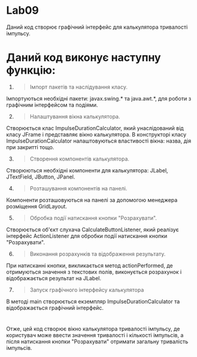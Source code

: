 # Lab09

Даний код створює графічний інтерфейс для калькулятора тривалості імпульсу.

#
# Даний код виконує наступну функцію:

1. >Імпорт пакетів та наслідування класу. 

Імпортуються необхідні пакети: javax.swing.* та java.awt.*, для роботи з графічним інтерфейсом та подіями.

2. >Налаштування вікна калькулятора.

Створюється клас ImpulseDurationCalculator, який унаслідований від класу JFrame і представляє вікно калькулятора.
В конструкторі класу ImpulseDurationCalculator налаштовуються властивості вікна: назва, дія при закритті тощо.

3. >Створення компонентів калькулятора.

Створюються необхідні компоненти для калькулятора: JLabel, JTextField, JButton, JPanel.

4. >Розташування компонентів на панелі.

Компоненти розташовуються на панелі за допомогою менеджера розміщення GridLayout.

5. >Обробка події натискання кнопки "Розрахувати".

Створюється об'єкт слухача CalculateButtonListener, який реалізує інтерфейс ActionListener для обробки події натискання кнопки "Розрахувати".

6. >Виконання розрахунків та відображення результату.

При натисканні кнопки, викликається метод actionPerformed, де отримуються значення з текстових полів, виконується розрахунок і відображається результат на JLabel.

7. >Запуск графічного інтерфейсу калькулятора

В методі main створюється екземпляр ImpulseDurationCalculator та відображається графічний інтерфейс.

#
Отже, цей код створює вікно калькулятора тривалості імпульсу, де користувач може ввести значення тривалості і кількості імпульсів, а після натискання кнопки "Розрахувати" отримати загальну тривалість імпульсів.
